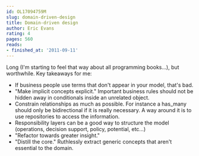 ```yaml
---
id: OL17094759M
slug: domain-driven-design
title: Domain-driven design
author: Eric Evans
rating: 4
pages: 560
reads:
- finished_at: '2011-09-11'
---
```

Long (I'm starting to feel that way about all programming books...), but worthwhile. Key takeaways for me:
- If business people use terms that don't appear in your model, that's bad.
- "Make implicit concepts explicit." Important business rules should not be hidden away in conditionals inside an unrelated object.
- Constrain relationships as much as possible. For instance a has_many should only be bidirectional if it is really necessary. A way around it is to use repositories to access the information.
- Responsibility layers can be a good way to structure the model (operations, decision support, policy, potential, etc...)
- "Refactor towards greater insight."
- "Distill the core." Ruthlessly extract generic concepts that aren't essential to the domain.
